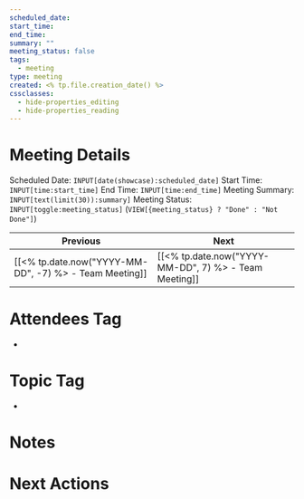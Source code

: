 ```yaml
---
scheduled_date: 
start_time: 
end_time: 
summary: ""
meeting_status: false
tags:
  - meeting
type: meeting
created: <% tp.file.creation_date() %>
cssclasses:
  - hide-properties_editing
  - hide-properties_reading
---
```

# Meeting Details
Scheduled Date:  `INPUT[date(showcase):scheduled_date]`
Start Time: `INPUT[time:start_time]`  End Time:  `INPUT[time:end_time]`
Meeting Summary: `INPUT[text(limit(30)):summary]`
Meeting Status: `INPUT[toggle:meeting_status]` (`VIEW[{meeting_status} ? "Done" : "Not Done"]`)

| Previous                                               | Next                                                  |
| ------------------------------------------------------ | ----------------------------------------------------- |
| [[<% tp.date.now("YYYY-MM-DD", -7) %> - Team Meeting]] | [[<% tp.date.now("YYYY-MM-DD", 7) %> - Team Meeting]] |
# Attendees Tag
- 
# Topic Tag
- 
# Notes


# Next Actions

